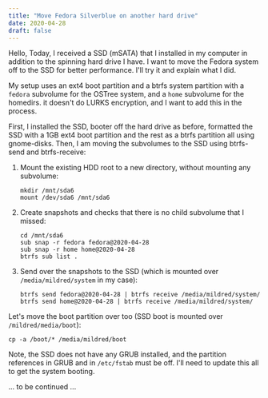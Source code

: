```yaml
---
title: "Move Fedora Silverblue on another hard drive"
date: 2020-04-28
draft: false
---
```


Hello, Today, I received a SSD (mSATA) that I installed in my computer in
addition to the spinning hard drive I have. I want to move the Fedora system off
to the SSD for better performance. I'll try it and explain what I did.

My setup uses an ext4 boot partition and a btrfs system partition with a
`fedora` subvolume for the OSTree system, and a `home` subvolume for the
homedirs. it doesn't do LURKS encryption, and I want to add this in the process.

First, I installed the SSD, booter off the hard drive as before, formatted the
SSD with a 1GB ext4 boot partition and the rest as a btrfs partition all using
gnome-disks. Then, I am moving the subvolumes to the SSD using btrfs-send and
btrfs-receive:

1.  Mount the existing HDD root to a new directory, without mounting any
    subvolume:

        mkdir /mnt/sda6
        mount /dev/sda6 /mnt/sda6

2.  Create snapshots and checks that there is no child subvolume that I missed:

        cd /mnt/sda6
        sub snap -r fedora fedora@2020-04-28
        sub snap -r home home@2020-04-28
        btrfs sub list .

3.  Send over the snapshots to the SSD (which is mounted over
    `/media/mildred/system` in my case):

        btrfs send fedora@2020-04-28 | btrfs receive /media/mildred/system/
        btrfs send home@2020-04-28 | btrfs receive /media/mildred/system/

Let's move the boot partition over too (SSD boot is mounted over
`/mildred/media/boot`):

    cp -a /boot/* /media/mildred/boot

Note, the SSD does not have any GRUB installed, and the partition references in
GRUB and in `/etc/fstab` must be off. I'll need to update this all to get the
system booting.

... to be continued ...

